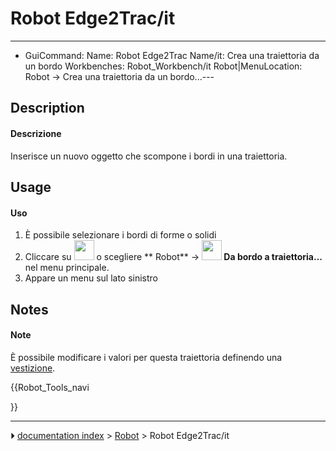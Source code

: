 # Robot Edge2Trac/it
---
- GuiCommand:   Name: Robot Edge2Trac   Name/it: Crea una traiettoria da un bordo   Workbenches: Robot_Workbench/it   Robot|MenuLocation: Robot -> Crea una traiettoria da un bordo...---


</div>

## Description


<div class="mw-translate-fuzzy">

#### Descrizione

Inserisce un nuovo oggetto che scompone i bordi in una traiettoria.


</div>

## Usage


<div class="mw-translate-fuzzy">

#### Uso

1.  È possibile selezionare i bordi di forme o solidi
2.  Cliccare su <img alt="" src=images/Robot_Edge2Trac.png  style="width:32px;"> o scegliere ** Robot** → **<img src="images/Robot_Edge2Trac.png" width=32px> Da bordo a traiettoria...** nel menu principale.
3.  Appare un menu sul lato sinistro


</div>

## Notes


<div class="mw-translate-fuzzy">

#### Note

È possibile modificare i valori per questa traiettoria definendo una [ vestizione](Robot_TrajectoryDressUp/it.md).


</div>


<div class="mw-translate-fuzzy">





</div>


{{Robot_Tools_navi

}}



---
⏵ [documentation index](../README.md) > [Robot](Robot_Workbench.md) > Robot Edge2Trac/it
